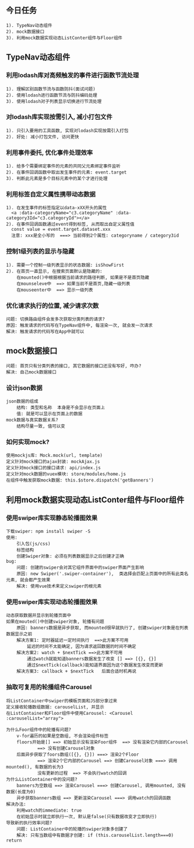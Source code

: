 ## 今日任务
    1). TypeNav动态组件
    2). mock数据接口
    3). 利用mock数据实现动态ListConter组件与Floor组件

## TypeNav动态组件
### 利用lodash库对高频触发的事件进行函数节流处理
    1). 理解区别函数节流与函数防抖(面试问题)
    2). 使用lodash进行函数节流与防抖编码处理
    3). 使用lodash对子列表显示切换进行节流处理

### 对lodash库实现按需引入, 减小打包文件
    1). 只引入要用的工具函数, 实现对lodash实现按需引入打包
    2). 好处: 减小打包文件, 访问更快

### 利用事件委托, 优化事件处理效率
    1). 给多个需要绑定事件的元素的共同父元素绑定事件监听
    2). 在事件回调函数中取出发生事件的元素: event.target
    3). 判断此元素是多个目标元素中的某个才进行处理

### 利用标签自定义属性携带动态数据
    1). 在发生事件的标签指定以data-xXX开头的属性
      <a :data-categoryName="c3.categoryName" :data-category3Id="c3.categoryId"></a>
    2). 在事件回调函数通过event得到标签, 从而取出自定义属性值
      const value = event.target.dataset.xxx
      注意: xxx是全小写的  ===> 当前得到2个属性: categoryname / category3id
    

### 控制1级列表的显示与隐藏
    1). 需要一个控制一级列表显示的状态数据: isShowFirst
    2). 在首页一直显示, 在搜索页面默认是隐藏的: 
        在mounted()中根据根据当前请求的路径判断, 如果是不是首页隐藏
        在mounseleve中  ==> 如果当前不是首页,隐藏一级列表
        在mouseenter中  ==> 显示一级列表

### 优化请求执行的位置, 减少请求次数
    问题: 切换路由组件会发多次获取分类列表的请求?
    原因: 触发请求的代码写在TypeNav组件中, 每渲染一次, 就会发一次请求
    解决: 触发请求的代码写在App中就可以

## mock数据接口
    问题: 首页只有分类列表的接口, 其它数据的接口还没有写好, 咋办?
    解决: 自己mock数据接口

### 设计json数据
    json数据的组成
        结构: 类型和名称  本身是不会显示在页面上
        值: 就是可以显示在页面上的数据
    mock数据与真实数据关系?
        结构尽量一致, 值可以变

### 如何实现mock?
    使用mockjs库: Mock.mock(url, template)
    定义针对mock接口的ajax封装: mockAjax.js
    定义针对mock接口的接口请求: api/index.js
    定义针对mock数据的vuex模块: store/modules/home.js
    在组件中触发获取mock数据: this.$store.dispatch('getBanners')


## 利用mock数据实现动态ListConter组件与Floor组件

### 使用swiper库实现静态轮播图效果
    下载swiper: npm install swiper -S
    使用: 
        引入包(js/css)
        标签结构
        创建Swiper对象: 必须在列表数据显示之后创建才正确
    bug: 
        问题: 创建的swiper会对其它组件界面中的swiper界面产生影响
        原因: new Swiper('.swiper-container'),  类选择会匹配上页面中的所有此类名元素, 就会都产生效果
        解决: 使用vue技术来定义swiper的根元素

### 使用swiper库实现动态轮播图效果
    动态获取数据并显示到轮播页面中
    如果在mouted()中创建swiper对象, 轮播有问题
        原因: banners数据是异步获取, 而mounted很早就执行了, 创建swiper对象是在列表数据显示之前
        解决方案1: 定时器延迟一定时间执行  ==>此方案不可用
            延迟的时间不太能确定, 因为请求返回数据的时间不确定
        解决方案2: watch + $nextTick ==>此方案不可用
            通过watch就能知道banners数据发生了改变 [] ==> [{}, {}]
            通过$nextTick(callback)能知道界面因为这个数据发生改变而更新
        解决方案3: callback + $nextTick   后面合适时机再说
        
### 抽取可复用的轮播组件Carousel
    将ListContainer中swiper的模板页面和JS部分拿过来
    定义接收轮播数组数据: carouselList, 并显示
    在ListContainer和Floor组件中使用Carousel: <Carousel :carouselList="array">

    为什么Foor组件中的轮播有问题? 
        v-for遍历的如果是空数组, 不会渲染组件标签
        floors开始是[] ==> 初始显示没有渲染Foor组件  ==> 没有渲染它内部的Carousel 
                ==> 没有创建Carousel对象
        后面异步获取了foors数组([{}, {}]) ===> 渲染2个Floor 
                ==> 渲染2个它内部的Carousel ==> 创建Carousel对象 ===> 调用mounted(), 有数据的长为3
                没有更新的过程  ==> 不会执行watch的回调
    为什么ListContainer中的没问题?
        banners为空数组 ==> 渲染Carousel ===> 创建Carousel, 调用mounted, 没有数据(长度为0)
        异步获取banners数组 ==> 更新渲染Carousel ===> 调用watch的回调函数
    解决办法:
        利用watch的immediate: true
        在初始显示时就立即执行一次, 默认是false(只有数据改变才立即执行)
    导致新的执行效率问题?
        问题: ListContainer中的轮播的swiper对象多创建了
        解决: 只有当数组中有数据才创建: if (this.carouselList.length===0) return

